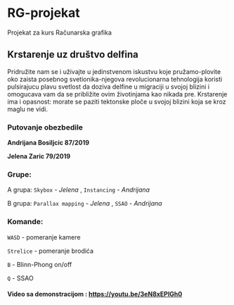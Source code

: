 # RG-projekat
Projekat za kurs Računarska grafika 

## Krstarenje uz društvo delfina

Pridružite nam se i uživajte u jedinstvenom iskustvu koje pružamo-plovite oko zaista posebnog svetionika-njegova revolucionarna tehnologija koristi pulsirajucu plavu svetlost da doziva delfine u migraciji u svojoj blizini i omogucava vam da se približite ovim životinjama kao nikada pre. Krstarenje ima i opasnost: morate se paziti tektonske ploče u svojoj blizini koja se kroz maglu ne vidi.

### Putovanje obezbedile

**Andrijana Bosiljcic 87/2019**

**Jelena Zaric 79/2019**

### Grupe:

A grupa: `Skybox` - *Jelena* , `Instancing` - *Andrijana*

B grupa: `Parallax mapping` - *Jelena* , `SSAO` - *Andrijana*

### Komande:

`WASD` - pomeranje kamere

`Strelice` - pomeranje brodića

`B` - Blinn-Phong on/off

`Q` - SSAO

#### Video sa demonstracijom : https://youtu.be/3eN8xEPIGh0
